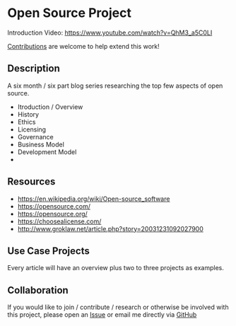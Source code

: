 # Open Source Project

Introduction Video: https://www.youtube.com/watch?v=QhM3_a5C0LI

[Contributions](contributors.md) are welcome to help extend this work!

## Description

A six month / six part blog series researching the top few aspects of open source. 

* Itroduction / Overview
* History
* Ethics
* Licensing
* Governance
* Business Model
* Development Model
* 

## Resources

* https://en.wikipedia.org/wiki/Open-source_software
* https://opensource.com/
* https://opensource.org/
* https://choosealicense.com/
* http://www.groklaw.net/article.php?story=20031231092027900

## Use Case Projects

Every article will have an overview plus two to three projects as examples. 

## Collaboration

If you would like to join / contribute / research or otherwise be involved with this project, please open an [Issue](https://github.com/rainleander/open-source-project/issues) or email me directly via [GitHub](https://github.com/rainleander)
